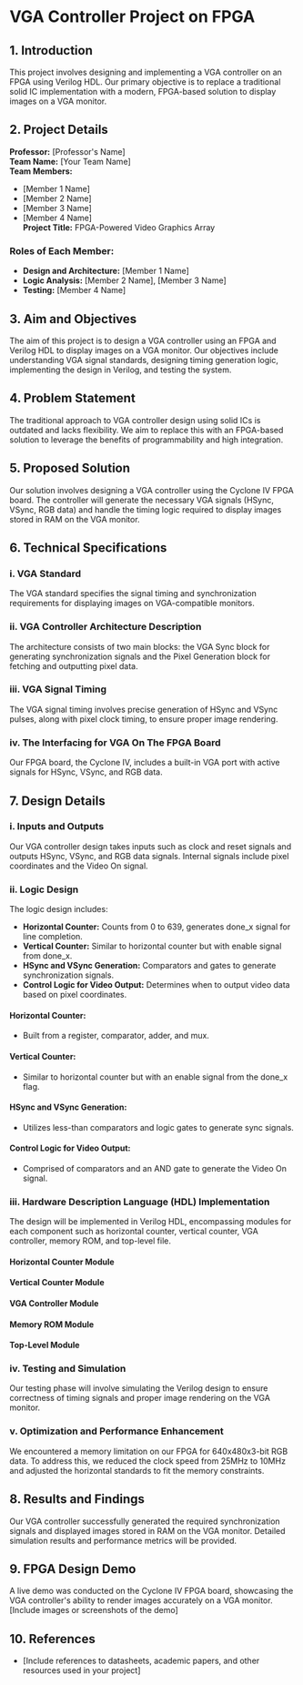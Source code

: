 # VGA Controller Project on FPGA

## 1. Introduction
This project involves designing and implementing a VGA controller on an FPGA using Verilog HDL. Our primary objective is to replace a traditional solid IC implementation with a modern, FPGA-based solution to display images on a VGA monitor.

## 2. Project Details
**Professor:** [Professor's Name]  
**Team Name:** [Your Team Name]  
**Team Members:**
- [Member 1 Name]
- [Member 2 Name]
- [Member 3 Name]
- [Member 4 Name]  
**Project Title:** FPGA-Powered Video Graphics Array

### Roles of Each Member:
- **Design and Architecture:** [Member 1 Name]
- **Logic Analysis:** [Member 2 Name], [Member 3 Name]
- **Testing:** [Member 4 Name]

## 3. Aim and Objectives
The aim of this project is to design a VGA controller using an FPGA and Verilog HDL to display images on a VGA monitor. Our objectives include understanding VGA signal standards, designing timing generation logic, implementing the design in Verilog, and testing the system.

## 4. Problem Statement
The traditional approach to VGA controller design using solid ICs is outdated and lacks flexibility. We aim to replace this with an FPGA-based solution to leverage the benefits of programmability and high integration.

## 5. Proposed Solution
Our solution involves designing a VGA controller using the Cyclone IV FPGA board. The controller will generate the necessary VGA signals (HSync, VSync, RGB data) and handle the timing logic required to display images stored in RAM on the VGA monitor.

## 6. Technical Specifications

### i. VGA Standard
The VGA standard specifies the signal timing and synchronization requirements for displaying images on VGA-compatible monitors. 

### ii. VGA Controller Architecture Description
The architecture consists of two main blocks: the VGA Sync block for generating synchronization signals and the Pixel Generation block for fetching and outputting pixel data.

### iii. VGA Signal Timing
The VGA signal timing involves precise generation of HSync and VSync pulses, along with pixel clock timing, to ensure proper image rendering.

### iv. The Interfacing for VGA On The FPGA Board
Our FPGA board, the Cyclone IV, includes a built-in VGA port with active signals for HSync, VSync, and RGB data.

## 7. Design Details

### i. Inputs and Outputs
Our VGA controller design takes inputs such as clock and reset signals and outputs HSync, VSync, and RGB data signals. Internal signals include pixel coordinates and the Video On signal.

### ii. Logic Design
The logic design includes:
- **Horizontal Counter:** Counts from 0 to 639, generates done_x signal for line completion.
- **Vertical Counter:** Similar to horizontal counter but with enable signal from done_x.
- **HSync and VSync Generation:** Comparators and gates to generate synchronization signals.
- **Control Logic for Video Output:** Determines when to output video data based on pixel coordinates.

#### Horizontal Counter:
- Built from a register, comparator, adder, and mux.

#### Vertical Counter:
- Similar to horizontal counter but with an enable signal from the done_x flag.

#### HSync and VSync Generation:
- Utilizes less-than comparators and logic gates to generate sync signals.

#### Control Logic for Video Output:
- Comprised of comparators and an AND gate to generate the Video On signal.

### iii. Hardware Description Language (HDL) Implementation
The design will be implemented in Verilog HDL, encompassing modules for each component such as horizontal counter, vertical counter, VGA controller, memory ROM, and top-level file.

#### Horizontal Counter Module
#### Vertical Counter Module
#### VGA Controller Module
#### Memory ROM Module
#### Top-Level Module

### iv. Testing and Simulation
Our testing phase will involve simulating the Verilog design to ensure correctness of timing signals and proper image rendering on the VGA monitor.

### v. Optimization and Performance Enhancement
We encountered a memory limitation on our FPGA for 640x480x3-bit RGB data. To address this, we reduced the clock speed from 25MHz to 10MHz and adjusted the horizontal standards to fit the memory constraints.

## 8. Results and Findings
Our VGA controller successfully generated the required synchronization signals and displayed images stored in RAM on the VGA monitor. Detailed simulation results and performance metrics will be provided.

## 9. FPGA Design Demo
A live demo was conducted on the Cyclone IV FPGA board, showcasing the VGA controller's ability to render images accurately on a VGA monitor. [Include images or screenshots of the demo]

## 10. References
- [Include references to datasheets, academic papers, and other resources used in your project]

